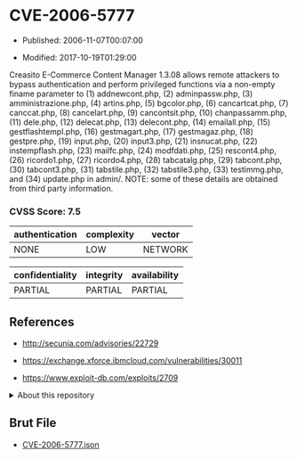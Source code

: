# CVE-2006-5777

- Published: 2006-11-07T00:07:00

- Modified: 2017-10-19T01:29:00

Creasito E-Commerce Content Manager 1.3.08 allows remote attackers to bypass authentication and perform privileged functions via a non-empty finame parameter to (1) addnewcont.php, (2) adminpassw.php, (3) amministrazione.php, (4) artins.php, (5) bgcolor.php, (6) cancartcat.php, (7) canccat.php, (8) cancelart.php, (9) cancontsit.php, (10) chanpassamm.php, (11) dele.php, (12) delecat.php, (13) delecont.php, (14) emailall.php, (15) gestflashtempl.php, (16) gestmagart.php, (17) gestmagaz.php, (18) gestpre.php, (19) input.php, (20) input3.php, (21) insnucat.php, (22) instempflash.php, (23) mailfc.php, (24) modfdati.php, (25) rescont4.php, (26) ricordo1.php, (27) ricordo4.php, (28) tabcatalg.php, (29) tabcont.php, (30) tabcont3.php, (31) tabstile.php, (32) tabstile3.php, (33) testimmg.php, and (34) update.php in admin/.  NOTE: some of these details are obtained from third party information.

### CVSS Score: **7.5**

| authentication | complexity | vector |
| --- | --- | --- |
| NONE | LOW | NETWORK |

| confidentiality | integrity | availability |
| --- | --- | --- |
| PARTIAL | PARTIAL | PARTIAL |

## References

* http://secunia.com/advisories/22729

* https://exchange.xforce.ibmcloud.com/vulnerabilities/30011

* https://www.exploit-db.com/exploits/2709

<details>
<summary>About this repository</summary> 

  This repository is part of the project [Live Hack CVE](https://github.com/Live-Hack-CVE). Main website can be found [www.live-hack.org](https://www.live-hack.org) 
  
  Made by [Sn0wAlice](https://github.com/Sn0wAlice) for the people that care about security and need to have a feed of the latest CVEs. Hope you enjoy it, don't forget to star the repo and follow me on [Twitter](https://twitter.com/Sn0wAlice) and [Github](https://github.com/Sn0wAlice). And that is my [personnal website](https://www.alice-snow.me/)

  - [Home Page](https://github.com/Live-Hack-CVE)
  - [Framework](https://github.com/Live-Hack-CVE/cve-framework)
  - [CVE database](https://github.com/Live-Hack-CVE/full_database)
  - [Changelog](https://github.com/Live-Hack-CVE/Changelog)
</details>

## Brut File

* [CVE-2006-5777.json](https://raw.githubusercontent.com/Live-Hack-CVE/full_database/main/cves/2006/CVE-2006-5777.json)

